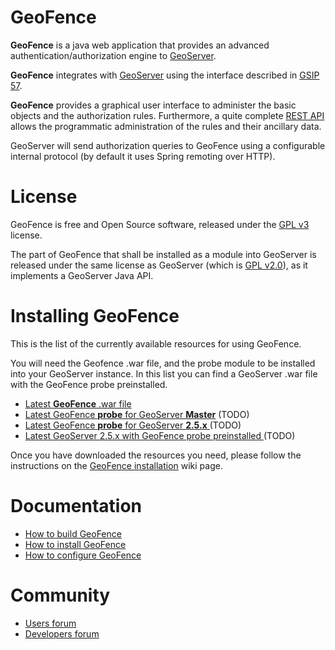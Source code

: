 GeoFence
==================================================

**GeoFence** is a java web application that provides an advanced authentication/authorization engine to [GeoServer](http://www.geoserver.org).

**GeoFence** integrates with [GeoServer](http://www.geoserver.org) using the interface 
described in [GSIP 57](http://geoserver.org/display/GEOS/GSIP+57+-+Improving+GeoServer+authorization+framework).

**GeoFence** provides a graphical user interface to administer the basic objects and the authorization rules. Furthermore, a quite complete [REST API](https://github.com/geosolutions-it/geofence/wiki/REST-API) allows the programmatic administration of the rules and their ancillary data.

GeoServer will send authorization queries to GeoFence using a configurable internal protocol (by default it uses Spring remoting over HTTP).

License
==================================================
GeoFence is free and Open Source software, released under the [GPL v3](http://www.gnu.org/licenses/gpl.html) license.

The part of GeoFence that shall be installed as a module into GeoServer is released under the same license as GeoServer (which is [GPL v2.0](http://www.gnu.org/licenses/old-licenses/gpl-2.0.html)), as it implements a GeoServer Java API.

Installing GeoFence
==================================================
This is the list of the currently available resources for using GeoFence.

You will need the Geofence .war file, and the probe module to be installed into your GeoServer instance.
In this list you can find a GeoServer .war file with the GeoFence probe preinstalled.

* [Latest **GeoFence** .war file](http://build.geo-solutions.it/geofence/nightly/latest/geofence.war)
* [Latest GeoFence **probe** for GeoServer **Master**](http://build.geo-solutions.it/geofence/nightly/latest/geofence-security-2.2-SNAPSHOT.jar) (TODO)
* [Latest GeoFence **probe** for GeoServer **2.5.x** ](http://build.geo-solutions.it/geofence/nightly/latest/geofence-security-2.2-SNAPSHOT.jar) (TODO)
* [Latest GeoServer 2.5.x with GeoFence probe preinstalled ](http://build.geo-solutions.it/geofence/nightly/latest/geofence-security-2.2-SNAPSHOT.jar) (TODO)

Once you have downloaded the resources you need, please follow the instructions on the [GeoFence installation](https://github.com/geosolutions-it/geofence/wiki/GeoFence-installation) wiki page.


Documentation
==================================================
* [How to build GeoFence](https://github.com/geosolutions-it/geofence/wiki/Building-instructions)
* [How to install GeoFence](https://github.com/geosolutions-it/geofence/wiki/GeoFence-installation)
* [How to configure GeoFence](https://github.com/geosolutions-it/geofence/wiki/WebApps-configuration)

Community
==================================================
* [Users forum](https://groups.google.com/forum/#!forum/geofence-users)
* [Developers forum](https://groups.google.com/forum/#!forum/geofence-developers)
